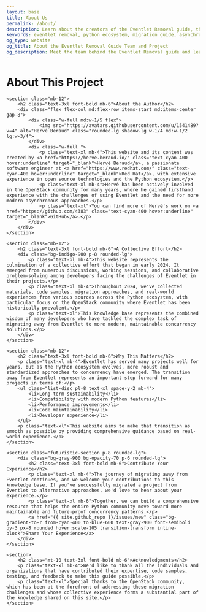 ```yaml
---
layout: base
title: About Us
permalink: /about/
description: Learn about the creators of the Eventlet Removal guide, their background in the Python ecosystem, and the collective effort behind this initiative to help developers transition away from Eventlet.
keywords: eventlet removal, python ecosystem, migration guide, asynchronous programming, eventlet alternatives, openstack community
og_type: website
og_title: About the Eventlet Removal Guide Team and Project
og_description: Meet the team behind the Eventlet Removal guide and learn about our mission to help Python developers migrate to better asynchronous solutions.
---
```


<div class="container mx-auto px-6 py-10">
    <h1 class="text-4xl font-bold mb-8">About This Project</h1>
    
    <section class="mb-12">
        <h2 class="text-3xl font-bold mb-6">About the Author</h2>
        <div class="flex flex-col md:flex-row items-start md:items-center gap-8">
            <div class="w-full md:w-1/5 flex">
                <img src="https://avatars.githubusercontent.com/u/1541489?v=4" alt="Hervé Beraud" class="rounded-lg shadow-lg w-1/4 md:w-1/2 lg:w-3/4">
            </div>
            <div class="w-full ">
                <p class="text-xl mb-4">This website and its content was created by <a href="https://herve.beraud.io/" class="text-cyan-400 hover:underline" target="_blank">Hervé Beraud</a>, a passionate software engineer at <a href="https://www.redhat.com/" class="text-cyan-400 hover:underline" target="_blank">Red Hat</a>, with extensive experience in open source technologies and the Python ecosystem.</p>
                <p class="text-xl mb-4">Hervé has been actively involved in the OpenStack community for many years, where he gained firsthand experience with the challenges of using Eventlet and the need for more modern asynchronous approaches.</p>
                <p class="text-xl">You can find more of Hervé's work on <a href="https://github.com/4383" class="text-cyan-400 hover:underline" target="_blank">GitHub</a>.</p>
            </div>
        </div>
    </section>
    
    <section class="mb-12">
        <h2 class="text-3xl font-bold mb-6">A Collective Effort</h2>
        <div class="bg-indigo-900 p-8 rounded-lg">
            <p class="text-xl mb-4">This website represents the culmination of a collective effort that began in early 2024. It emerged from numerous discussions, working sessions, and collaborative problem-solving among developers facing the challenges of Eventlet in their projects.</p>
            <p class="text-xl mb-4">Throughout 2024, we've collected materials, code samples, migration approaches, and real-world experiences from various sources across the Python ecosystem, with particular focus on the OpenStack community where Eventlet has been historically prevalent.</p>
            <p class="text-xl">This knowledge base represents the combined wisdom of many developers who have tackled the complex task of migrating away from Eventlet to more modern, maintainable concurrency solutions.</p>
        </div>
    </section>
    
    <section class="mb-12">
        <h2 class="text-3xl font-bold mb-6">Why This Matters</h2>
        <p class="text-xl mb-4">Eventlet has served many projects well for years, but as the Python ecosystem evolves, more robust and standardized approaches to concurrency have emerged. The transition away from Eventlet represents an important step forward for many projects in terms of:</p>
        <ul class="list-disc pl-8 text-xl space-y-2 mb-4">
            <li>Long-term sustainability</li>
            <li>Compatibility with modern Python features</li>
            <li>Performance improvements</li>
            <li>Code maintainability</li>
            <li>Developer experience</li>
        </ul>
        <p class="text-xl">This website aims to make that transition as smooth as possible by providing comprehensive guidance based on real-world experience.</p>
    </section>
    
    <section class="futuristic-section p-8 rounded-lg">
        <div class="bg-gray-900 bg-opacity-70 p-6 rounded-lg">
            <h2 class="text-3xl font-bold mb-6">Contribute Your Experience</h2>
            <p class="text-xl mb-4">The journey of migrating away from Eventlet continues, and we welcome your contributions to this knowledge base. If you've successfully migrated a project from Eventlet to alternative approaches, we'd love to hear about your experience.</p>
            <p class="text-xl mb-6">Together, we can build a comprehensive resource that helps the entire Python community move toward more maintainable and future-proof concurrency patterns.</p>
            <a href="{{ site.github_repo }}/issues/new" class="bg-gradient-to-r from-cyan-400 to-blue-600 text-gray-900 font-semibold py-3 px-8 rounded hover:scale-105 transition-transform inline-block">Share Your Experience</a>
        </div>
    </section>
    
    <section>
        <h2 class="mt-10 text-3xl font-bold mb-6">Acknowledgments</h2>
        <p class="text-xl mb-4">We'd like to thank all the individuals and organizations that have contributed their expertise, code samples, testing, and feedback to make this guide possible.</p>
        <p class="text-xl">Special thanks to the OpenStack community, which has been at the forefront of addressing these migration challenges and whose collective experience forms a substantial part of the knowledge shared on this site.</p>
    </section>
</div>


